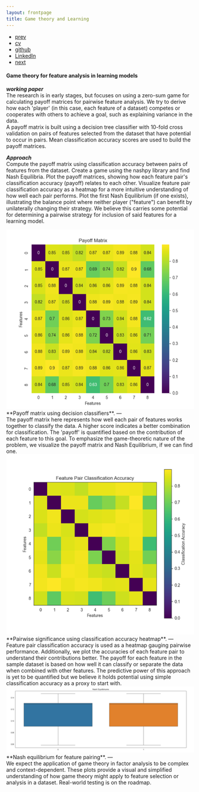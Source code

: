 ```yaml
---
layout: frontpage
title: Game theory and Learning
---
```


<div class="navbar">
  <div class="navbar-inner">
      <ul class="nav">
          <li><a href="relheg.html">prev</a></li>          
          <li><a href="{{ BASE_PATH }}/jshah-public.pdf">cv</a></li>
          <li><a href="https://github.com/javedmshah">github</a></li>
          <li><a href="https://linkedin.com/in/javedmaqboolshah">LinkedIn</a></li>
          <li><a href="emotion_agency.html">next</a></li>          
      </ul>
  </div>
</div>

#### Game theory for feature analysis in learning models
***working paper*** <br>
The research is in early stages, but focuses on using a zero-sum game for calculating payoff matrices for pairwise feature analysis. We try to derive how each 'player' (in this case, each feature of a dataset) competes or cooperates with others to achieve a goal, such as explaining variance in the data.<br> A payoff matrix is built using a decision tree classifier with 10-fold cross validation on pairs of features selected from the dataset that have potential to occur in pairs. Mean classification accuracy scores are used to build the payoff matrices. <br>

***Approach*** <br>
Compute the payoff matrix using classification accuracy between pairs of features from the dataset. Create a game using the nashpy library and find Nash Equilibria. Plot the payoff matrices, showing how each feature pair's classification accuracy (payoff) relates to each other. Visualize feature pair classification accuracy as a heatmap for a more intuitive understanding of how well each pair performs.
Plot the first Nash Equilibrium (if one exists), illustrating the balance point where neither player ("feature") can benefit by unilaterally changing their strategy. We believe this carries some potential for determining a pairwise strategy for inclusion of said features for a learning model. <br>

<img src="payoffs.png" alt="glm" width="800"/>
**Payoff matrix using decision classifiers**. &mdash; <br>
The payoff matrix here represents how well each pair of features works together to classify the data. A higher score indicates a better combination for classification. The 'payoff' is quantified based on the contribution of each feature to this goal. To emphasize the game-theoretic nature of the problem, we visualize the payoff matrix and Nash Equilibrium, if we can find one. <br>

<img src="gt_feature_classes.png" alt="glm" width="800"/>
**Pairwise significance using classification accuracy heatmap**. &mdash; <br>
Feature pair classification accuracy is used as a heatmap gauging pairwise performance. Additionally, we plot the accuracies of each feature pair to understand their contributions better. The payoff for each feature in the sample dataset is based on how well it can classify or separate the data when combined with other features. The predictive power of this approach is yet to be quantified but we believe it holds potential using simple classification accuracy as a proxy to start with.<br>

<img src="nasheqbox.png" alt="glm" width="800"/>
**Nash equilibrium for feature pairing**. &mdash; <br>
We expect the application of game theory in factor analysis to be complex and context-dependent. These plots provide a visual and simplified understanding of how game theory might apply to feature selection or analysis in a dataset. Real-world testing is on the roadmap.<br>
